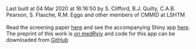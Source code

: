 Last built at 04 Mar 2020 at 16:16:50 by S. Clifford, B.J. Quilty, C.A.B. Pearson, S. Flasche, R.M. Eggo and other members of CMMID at LSHTM
<br/><br/>Read the screening paper <a href="https://www.eurosurveillance.org/content/10.2807/1560-7917.ES.2020.25.5.2000080">here</a> and see the accompanying Shiny app <a href="http://cmmid-lshtm.shinyapps.io/traveller_screening/">here</a>. The preprint of this work is <a href="https://www.medrxiv.org/content/10.1101/2020.02.12.20022426v2">on medR&chi;iv</a> and code for this app can be downloaded from <a href="https://github.com/cmmid/screening_outbreak_delay">GitHub</a>
